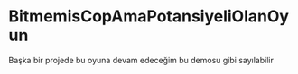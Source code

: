 # BitmemisCopAmaPotansiyeliOlanOyun
Başka bir projede bu oyuna devam edeceğim bu demosu gibi sayılabilir
